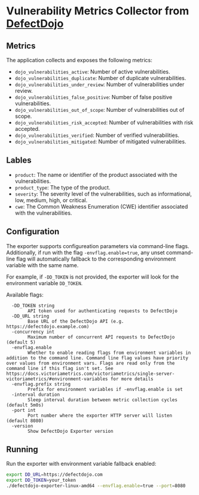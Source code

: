 # Vulnerability Metrics Collector from [DefectDojo](https://github.com/DefectDojo/django-DefectDojo)

## Metrics

The application collects and exposes the following metrics:

- `dojo_vulnerabilities_active`: Number of active vulnerabilities.
- `dojo_vulnerabilities_duplicate`: Number of duplicate vulnerabilities.
- `dojo_vulnerabilities_under_review`: Number of vulnerabilities under review.
- `dojo_vulnerabilities_false_positive`: Number of false positive vulnerabilities.
- `dojo_vulnerabilities_out_of_scope`: Number of vulnerabilities out of scope.
- `dojo_vulnerabilities_risk_accepted`: Number of vulnerabilities with risk accepted.
- `dojo_vulnerabilities_verified`: Number of verified vulnerabilities.
- `dojo_vulnerabilities_mitigated`: Number of mitigated vulnerabilities.

## Lables

- `product`: The name or identifier of the product associated with the vulnerabilities.
- `product_type`: The type of the product.
- `severity`: The severity level of the vulnerabilities, such as informational, low, medium, high, or critical.
- `cwe`: The Common Weakness Enumeration (CWE) identifier associated with the vulnerabilities.

## Configuration

The exporter supports configureation parameters via command-line flags. Additionally, if run with the flag `-envflag.enable=true`, any unset command-line flag will automatically fallback to the corresponding environment variable with the same name.

For example, if `-DD_TOKEN` is not provided, the exporter will look for the environment variable `DD_TOKEN`.

Available flags:
```
  -DD_TOKEN string
        API token used for authenticating requests to DefectDojo
  -DD_URL string
        Base URL of the DefectDojo API (e.g. https://defectdojo.example.com)
  -concurrency int
        Maximum number of concurrent API requests to DefectDojo (default 5)
  -envflag.enable
        Whether to enable reading flags from environment variables in addition to the command line. Command line flag values have priority over values from environment vars. Flags are read only from the command line if this flag isn't set. See https://docs.victoriametrics.com/victoriametrics/single-server-victoriametrics/#environment-variables for more details
  -envflag.prefix string
        Prefix for environment variables if -envflag.enable is set
  -interval duration
        Sleep interval duration between metric collection cycles (default 5m0s)
  -port int
        Port number where the exporter HTTP server will listen (default 8080)
  -version
        Show DefectDojo Exporter version
```

## Running

Run the exporter with environment variable fallback enabled:

```bash
export DD_URL=https://defectdojo.com
export DD_TOKEN=your_token
./defectdojo-exporter-linux-amd64 --envflag.enable=true --port=8080
```
